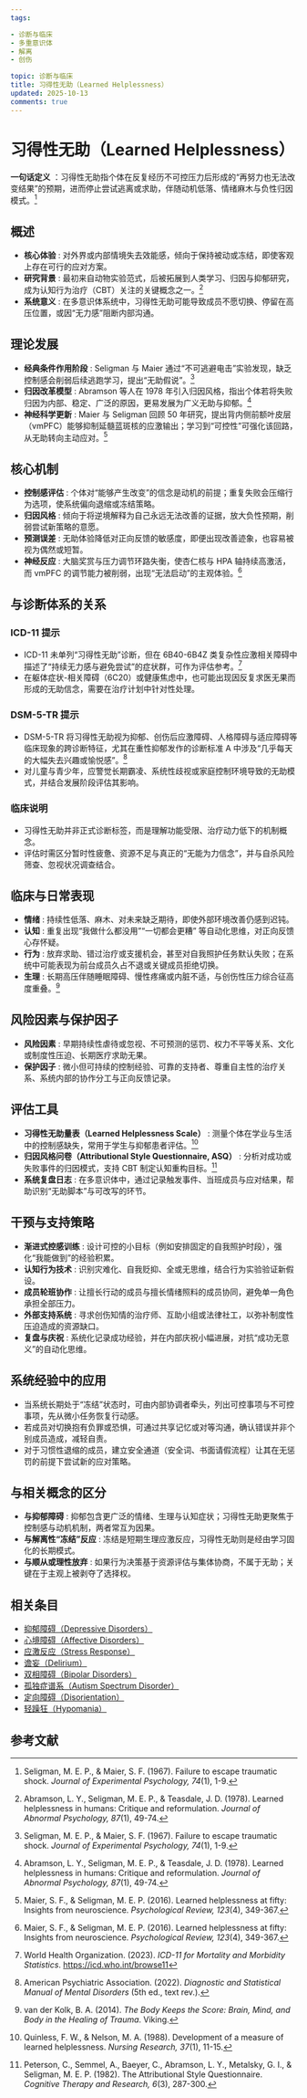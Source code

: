 ```yaml
---
tags:

- 诊断与临床
- 多重意识体
- 解离
- 创伤

topic: 诊断与临床
title: 习得性无助（Learned Helplessness）
updated: 2025-10-13
comments: true
---
```


# 习得性无助（Learned Helplessness）

**一句话定义** ：习得性无助指个体在反复经历不可控压力后形成的“再努力也无法改变结果”的预期，进而停止尝试逃离或求助，伴随动机低落、情绪麻木与负性归因模式。[^seligman1967]

## 概述

- **核心体验** : 对外界或内部情境失去效能感，倾向于保持被动或冻结，即使客观上存在可行的应对方案。
- **研究背景** : 最初来自动物实验范式，后被拓展到人类学习、归因与抑郁研究，成为认知行为治疗（CBT）关注的关键概念之一。[^abramson1978]
- **系统意义** : 在多意识体系统中，习得性无助可能导致成员不愿切换、停留在高压位置，或因“无力感”阻断内部沟通。

## 理论发展

- **经典条件作用阶段** : Seligman 与 Maier 通过“不可逃避电击”实验发现，缺乏控制感会削弱后续逃跑学习，提出“无助假说”。[^seligman1967]
- **归因改革模型** : Abramson 等人在 1978 年引入归因风格，指出个体若将失败归因为内部、稳定、广泛的原因，更易发展为广义无助与抑郁。[^abramson1978]
- **神经科学更新** : Maier 与 Seligman 回顾 50 年研究，提出背内侧前额叶皮层（vmPFC）能够抑制延髓蓝斑核的应激输出；学习到“可控性”可强化该回路，从无助转向主动应对。[^maier2016]

## 核心机制

- **控制感评估** : 个体对“能够产生改变”的信念是动机的前提；重复失败会压缩行为选项，使系统偏向退缩或冻结策略。
- **归因风格** : 倾向于将逆境解释为自己永远无法改善的证据，放大负性预期，削弱尝试新策略的意愿。
- **预测误差** : 无助体验降低对正向反馈的敏感度，即便出现改善迹象，也容易被视为偶然或短暂。
- **神经反应** : 大脑奖赏与压力调节环路失衡，使杏仁核与 HPA 轴持续高激活，而 vmPFC 的调节能力被削弱，出现“无法启动”的主观体验。[^maier2016]

## 与诊断体系的关系

### ICD-11 提示

- ICD-11 未单列“习得性无助”诊断，但在 6B40-6B4Z 类复杂性应激相关障碍中描述了“持续无力感与避免尝试”的症状群，可作为评估参考。[^who2023]
- 在躯体症状-相关障碍（6C20）或健康焦虑中，也可能出现因反复求医无果而形成的无助信念，需要在治疗计划中针对性处理。

### DSM-5-TR 提示

- DSM-5-TR 将习得性无助视为抑郁、创伤后应激障碍、人格障碍与适应障碍等临床现象的跨诊断特征，尤其在重性抑郁发作的诊断标准 A 中涉及“几乎每天的大幅失去兴趣或愉悦感”。[^apa2022]
- 对儿童与青少年，应警觉长期霸凌、系统性歧视或家庭控制环境导致的无助模式，并结合发展阶段评估其影响。

### 临床说明

- 习得性无助并非正式诊断标签，而是理解功能受限、治疗动力低下的机制概念。
- 评估时需区分暂时性疲惫、资源不足与真正的“无能为力信念”，并与自杀风险筛查、忽视状况调查结合。

## 临床与日常表现

- **情绪** : 持续性低落、麻木、对未来缺乏期待，即使外部环境改善仍感到迟钝。
- **认知** : 重复出现“我做什么都没用”“一切都会更糟” 等自动化思维，对正向反馈心存怀疑。
- **行为** : 放弃求助、错过治疗或支援机会，甚至对自我照护任务默认失败；在系统中可能表现为前台成员久占不退或关键成员拒绝切换。
- **生理** : 长期高压伴随睡眠障碍、慢性疼痛或内脏不适，与创伤性压力综合征高度重叠。[^van2014]

## 风险因素与保护因子

- **风险因素** : 早期持续性虐待或忽视、不可预测的惩罚、权力不平等关系、文化或制度性压迫、长期医疗求助无果。
- **保护因子** : 微小但可持续的控制经验、可靠的支持者、尊重自主性的治疗关系、系统内部的协作分工与正向反馈记录。

## 评估工具

- **习得性无助量表（Learned Helplessness Scale）** : 测量个体在学业与生活中的控制感缺失，常用于学生与抑郁患者评估。[^quinless1988]
- **归因风格问卷（Attributional Style Questionnaire, ASQ）** : 分析对成功或失败事件的归因模式，支持 CBT 制定认知重构目标。[^peterson1982]
- **系统复盘日志** : 在多意识体中，通过记录触发事件、当班成员与应对结果，帮助识别“无助脚本”与可改写的环节。

## 干预与支持策略

- **渐进式控感训练** : 设计可控的小目标（例如安排固定的自我照护时段），强化“我能做到”的经验积累。
- **认知行为技术** : 识别灾难化、自我贬抑、全或无思维，结合行为实验验证新假设。
- **成员轮班协作** : 让擅长行动的成员与擅长情绪照料的成员协同，避免单一角色承担全部压力。
- **外部支持系统** : 寻求创伤知情的治疗师、互助小组或法律社工，以弥补制度性压迫造成的资源缺口。
- **复盘与庆祝** : 系统化记录成功经验，并在内部庆祝小幅进展，对抗“成功无意义”的自动化思维。

## 系统经验中的应用

- 当系统长期处于“冻结”状态时，可由内部协调者牵头，列出可控事项与不可控事项，先从微小任务恢复行动感。
- 若成员对切换抱有负罪或恐惧，可通过共享记忆或对等沟通，确认错误并非个别成员造成，减轻自责。
- 对于习惯性退缩的成员，建立安全通道（安全词、书面请假流程）让其在无惩罚的前提下尝试新的应对策略。

## 与相关概念的区分

- **与抑郁障碍** : 抑郁包含更广泛的情绪、生理与认知症状；习得性无助更聚焦于控制感与动机机制，两者常互为因果。
- **与解离性“冻结”反应** : 冻结是短期生理应激反应，习得性无助则是经由学习固化的长期模式。
- **与顺从或理性放弃** : 如果行为决策基于资源评估与集体协商，不属于无助；关键在于主观上被剥夺了选择权。

## 相关条目

- [抑郁障碍（Depressive Disorders）](Depressive-Disorders.md)
- [心境障碍（Affective Disorders）](Affective-Disorders.md)
- [应激反应（Stress Response）](Stress-Response.md)
- [谵妄（Delirium）](Delirium.md)
- [双相障碍（Bipolar Disorders）](Bipolar-Disorders.md)
- [孤独症谱系（Autism Spectrum Disorder）](Autism-Spectrum-Disorder.md)
- [定向障碍（Disorientation）](Disorientation.md)
- [轻躁狂（Hypomania）](Hypomania.md)

## 参考文献

[^seligman1967]: Seligman, M. E. P., & Maier, S. F. (1967). Failure to escape traumatic shock. _Journal of Experimental Psychology, 74_(1), 1-9.
[^abramson1978]: Abramson, L. Y., Seligman, M. E. P., & Teasdale, J. D. (1978). Learned helplessness in humans: Critique and reformulation. _Journal of Abnormal Psychology, 87_(1), 49-74.
[^maier2016]: Maier, S. F., & Seligman, M. E. P. (2016). Learned helplessness at fifty: Insights from neuroscience. _Psychological Review, 123_(4), 349-367.
[^who2023]: World Health Organization. (2023). _ICD-11 for Mortality and Morbidity Statistics_. <https://icd.who.int/browse11>
[^apa2022]: American Psychiatric Association. (2022). _Diagnostic and Statistical Manual of Mental Disorders_ (5th ed., text rev.).
[^van2014]: van der Kolk, B. A. (2014). _The Body Keeps the Score: Brain, Mind, and Body in the Healing of Trauma_. Viking.
[^quinless1988]: Quinless, F. W., & Nelson, M. A. (1988). Development of a measure of learned helplessness. _Nursing Research, 37_(1), 11-15.
[^peterson1982]: Peterson, C., Semmel, A., Baeyer, C., Abramson, L. Y., Metalsky, G. I., & Seligman, M. E. P. (1982). The Attributional Style Questionnaire. _Cognitive Therapy and Research, 6_(3), 287-300.
